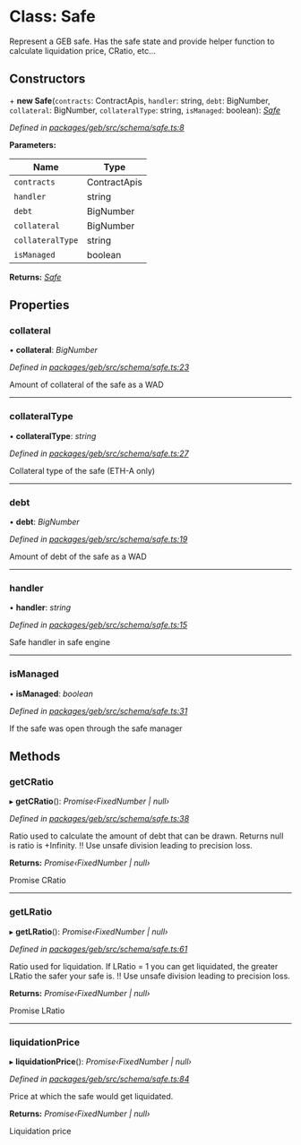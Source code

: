 # Class: Safe

Represent a GEB safe. Has the safe state and provide helper function to calculate liquidation price, CRatio, etc...

## Constructors


\+ **new Safe**(`contracts`: ContractApis, `handler`: string, `debt`: BigNumber, `collateral`: BigNumber, `collateralType`: string, `isManaged`: boolean): *[Safe](safe.md)*

*Defined in [packages/geb/src/schema/safe.ts:8](https://github.com/reflexer-labs/geb.js/blob/acffc2e/packages/geb/src/schema/safe.ts#L8)*

**Parameters:**

Name | Type |
------ | ------ |
`contracts` | ContractApis |
`handler` | string |
`debt` | BigNumber |
`collateral` | BigNumber |
`collateralType` | string |
`isManaged` | boolean |

**Returns:** *[Safe](safe.md)*

## Properties

###  collateral

• **collateral**: *BigNumber*

*Defined in [packages/geb/src/schema/safe.ts:23](https://github.com/reflexer-labs/geb.js/blob/acffc2e/packages/geb/src/schema/safe.ts#L23)*

Amount of collateral of the safe as a WAD

___

###  collateralType

• **collateralType**: *string*

*Defined in [packages/geb/src/schema/safe.ts:27](https://github.com/reflexer-labs/geb.js/blob/acffc2e/packages/geb/src/schema/safe.ts#L27)*

Collateral type of the safe (ETH-A only)

___

###  debt

• **debt**: *BigNumber*

*Defined in [packages/geb/src/schema/safe.ts:19](https://github.com/reflexer-labs/geb.js/blob/acffc2e/packages/geb/src/schema/safe.ts#L19)*

Amount of debt of the safe as a WAD

___

###  handler

• **handler**: *string*

*Defined in [packages/geb/src/schema/safe.ts:15](https://github.com/reflexer-labs/geb.js/blob/acffc2e/packages/geb/src/schema/safe.ts#L15)*

Safe handler in safe engine

___

###  isManaged

• **isManaged**: *boolean*

*Defined in [packages/geb/src/schema/safe.ts:31](https://github.com/reflexer-labs/geb.js/blob/acffc2e/packages/geb/src/schema/safe.ts#L31)*

If the safe was open through the safe manager

## Methods

###  getCRatio

▸ **getCRatio**(): *Promise‹FixedNumber | null›*

*Defined in [packages/geb/src/schema/safe.ts:38](https://github.com/reflexer-labs/geb.js/blob/acffc2e/packages/geb/src/schema/safe.ts#L38)*

Ratio used to calculate the amount of debt that can be drawn. Returns null is ratio is +Infinity. !! Use unsafe division leading to precision loss.

**Returns:** *Promise‹FixedNumber | null›*

Promise<FixedNumber> CRatio

___

###  getLRatio

▸ **getLRatio**(): *Promise‹FixedNumber | null›*

*Defined in [packages/geb/src/schema/safe.ts:61](https://github.com/reflexer-labs/geb.js/blob/acffc2e/packages/geb/src/schema/safe.ts#L61)*

Ratio used for liquidation. If LRatio = 1 you can get liquidated, the greater LRatio the safer your safe is. !! Use unsafe division leading to precision loss.

**Returns:** *Promise‹FixedNumber | null›*

Promise<FixedNumber> LRatio

___

###  liquidationPrice

▸ **liquidationPrice**(): *Promise‹FixedNumber | null›*

*Defined in [packages/geb/src/schema/safe.ts:84](https://github.com/reflexer-labs/geb.js/blob/acffc2e/packages/geb/src/schema/safe.ts#L84)*

Price at which the safe would get liquidated.

**Returns:** *Promise‹FixedNumber | null›*

<FixedNumber> Liquidation price
